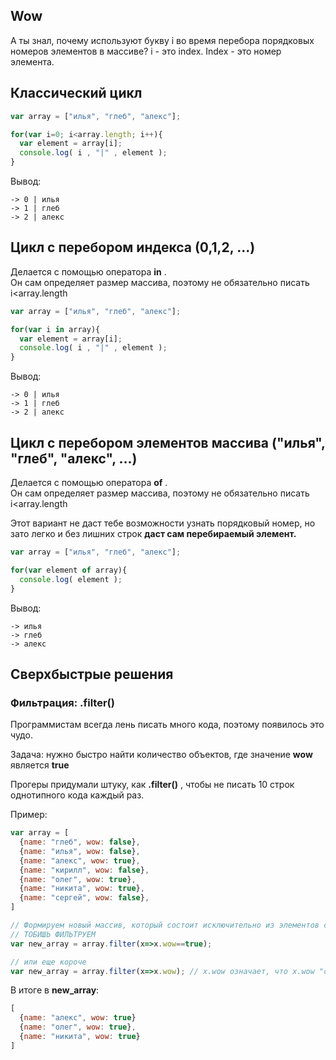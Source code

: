 ## Wow

А ты знал, почему используют букву i во время перебора порядковых номеров элементов в массиве? 
i - это index. Index - это номер элемента.

## Классический цикл

```js
var array = ["илья", "глеб", "алекс"];

for(var i=0; i<array.length; i++){
  var element = array[i];
  console.log( i , "|" , element );
}
```

Вывод:
```
-> 0 | илья
-> 1 | глеб
-> 2 | алекс
```

## Цикл с перебором индекса (0,1,2, ...)
Делается с помощью оператора **in** .  
Он сам определяет размер массива, поэтому не обязательно писать i<array.length

```js
var array = ["илья", "глеб", "алекс"];

for(var i in array){
  var element = array[i];
  console.log( i , "|" , element );
}
```

Вывод:
```
-> 0 | илья
-> 1 | глеб
-> 2 | алекс
```

## Цикл с перебором элементов массива ("илья", "глеб", "алекс", ...)
Делается с помощью оператора **of** .  
Он сам определяет размер массива, поэтому не обязательно писать i<array.length

Этот вариант не даст тебе возможности узнать порядковый номер, но зато легко и без лишних строк **даст сам перебираемый элемент.**

```js
var array = ["илья", "глеб", "алекс"];

for(var element of array){
  console.log( element );
}
```

Вывод:
```
-> илья
-> глеб
-> алекс
```

## Сверхбыстрые решения

### Фильтрация: .filter()
Программистам всегда лень писать много кода, поэтому появилось это чудо.  

Задача: нужно быстро найти количество объектов, где значение **wow** является **true**  


Прогеры придумали штуку, как **.filter()** , чтобы не писать 10 строк однотипного кода каждый раз.  

Пример:
```js
var array = [
  {name: "глеб", wow: false},
  {name: "илья", wow: false},
  {name: "алекс", wow: true},
  {name: "кирилл", wow: false},
  {name: "олег", wow: true},
  {name: "никита", wow: true},
  {name: "сергей", wow: false},
]

// Формируем новый массив, который состоит исключительно из элементов с wow: true
// ТОБИШЬ ФИЛЬТРУЕМ
var new_array = array.filter(x=>x.wow==true);

// или еще короче
var new_array = array.filter(x=>x.wow); // x.wow означает, что x.wow "существует", то есть все-что угодно кроме false
```

В итоге в **new_array**:
```js
[
  {name: "алекс", wow: true}
  {name: "олег", wow: true},
  {name: "никита", wow: true}
]
```
